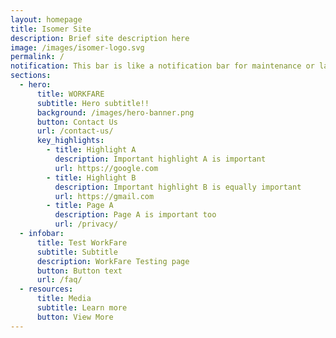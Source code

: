 ```yaml
---
layout: homepage
title: Isomer Site
description: Brief site description here
image: /images/isomer-logo.svg
permalink: /
notification: This bar is like a notification bar for maintenance or latest news
sections:
  - hero:
      title: WORKFARE
      subtitle: Hero subtitle!!
      background: /images/hero-banner.png
      button: Contact Us
      url: /contact-us/
      key_highlights:
        - title: Highlight A
          description: Important highlight A is important
          url: https://google.com
        - title: Highlight B
          description: Important highlight B is equally important
          url: https://gmail.com
        - title: Page A
          description: Page A is important too
          url: /privacy/
  - infobar:
      title: Test WorkFare
      subtitle: Subtitle
      description: WorkFare Testing page
      button: Button text
      url: /faq/
  - resources:
      title: Media
      subtitle: Learn more
      button: View More
---
```

